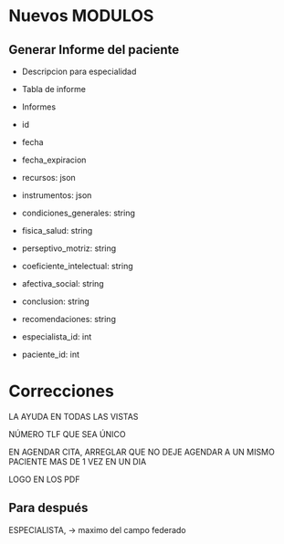 # Nuevos MODULOS

## Generar Informe del paciente

- Descripcion para especialidad

- Tabla de informe

- Informes

- id
- fecha
- fecha_expiracion
- recursos: json
- instrumentos: json
- condiciones_generales: string
- fisica_salud: string
- perseptivo_motriz: string
- coeficiente_intelectual: string
- afectiva_social: string
- conclusion: string
- recomendaciones: string
- especialista_id: int
- paciente_id: int

# Correcciones

LA AYUDA EN TODAS LAS VISTAS

<!-- ALERTA EN INGLES (ESPECIALIDAD) -->

<!-- EN DATOS DE DIRECCIÓN (CAMPO SECTOR PONERLE LO DE MIN Y MAX) -->

<!-- CAMPO CORREO, ARREGLAR QUE NO SE GUARDE O DEJE REGISTRAR SI NO ESTA EN FORMATO CORREO, Y QUE NO DEJE GUARDARLO EN MAYUSCULAS -->

NÚMERO TLF QUE SEA ÚNICO

<!-- INPUT EN CAMPO DISCAPACIDAD DE DATOS FAMILIARES -->

<!-- CENTRAR CABEZERAS DE LAS TABLAS -->

<!-- OCULTAR EL CAMPO DE TIPO CONEXIÓN CUANDO SE SELECCIONA (NO) -->

<!-- VERIFICAR LO DEL ARRAY VACÍO -->

EN AGENDAR CITA, ARREGLAR QUE NO DEJE AGENDAR A UN MISMO PACIENTE MAS DE 1 VEZ EN UN DIA

<!-- REFRESCAR VISTA DE FORMULARIO DE HISTORIAS -->

LOGO EN LOS PDF

<!-- LOGO EN EL landing page -->

## Para después

ESPECIALISTA, -> maximo del campo federado
